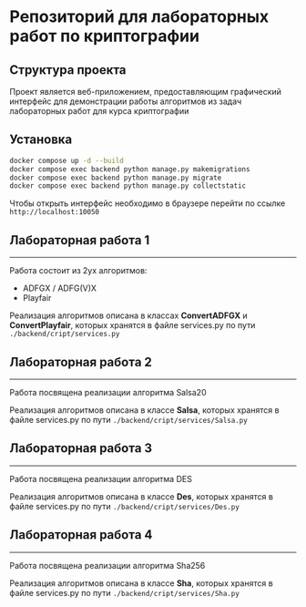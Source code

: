 # Репозиторий для лабораторных работ по криптографии

## Структура проекта

Проект является веб-приложением, предоставляющим графический интерфейс для демонстрации работы алгоритмов из задач лабораторных работ для курса криптографии

## Установка

```sh
docker compose up -d --build
docker compose exec backend python manage.py makemigrations
docker compose exec backend python manage.py migrate
docker compose exec backend python manage.py collectstatic
```

Чтобы открыть интерфейс необходимо в браузере перейти по ссылке ```http://localhost:10050```

## Лабораторная работа 1
---

Работа состоит из 2ух алгоритмов:

- ADFGX / ADFG(V)X
- Playfair

Реализация алгоритмов описана в классах **ConvertADFGX** и **ConvertPlayfair**, которых хранятся в файле services.py по пути ```./backend/cript/services.py```

## Лабораторная работа 2
---

Работа посвящена реализации алгоритма Salsa20

Реализация алгоритмов описана в классe **Salsa**, которых хранятся в файле services.py по пути ```./backend/cript/services/Salsa.py```

## Лабораторная работа 3
---

Работа посвящена реализации алгоритма DES

Реализация алгоритмов описана в классe **Des**, которых хранятся в файле services.py по пути ```./backend/cript/services/Des.py```

## Лабораторная работа 4
---

Работа посвящена реализации алгоритма Sha256

Реализация алгоритмов описана в классe **Sha**, которых хранятся в файле services.py по пути ```./backend/cript/services/Sha.py```
